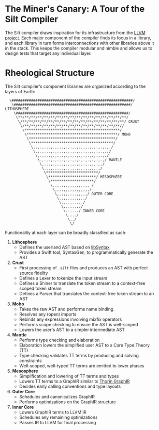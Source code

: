 The Miner's Canary: A Tour of the Silt Compiler
===============================================

The Silt compiler draws inspiration for its infrastructure from the [LLVM
project](https://llvm.org).  Each major component of the compiler finds its
focus in a library, and each library in turn forms interconnections with other
libraries above it in the stack.  This keeps the compiler modular and nimble and
allows us to design tests that target any individual layer.

Rheological Structure
=====================

The Silt compiler's component libraries are organized according to the layers of
Earth:

```ascii
  \########################################################/            
   \######################################################/ LITHOSPHERE              
    \####################################################/               
     \**/**/**/**/**/**/**/**/**/**/**/**/**/**/**/**/**/                
      \/**/**/**/**/**/**/**/**/**/**/**/**/**/**/**/**/ CRUST               
       \/**/**/**/**/**/**/**/**/**/**/**/**/**/**/**//                  
        \********************************************/                   
         \******************************************/ MOHO                   
          \****************************************/                     
           \**************************************/                      
            \,.,.,.,.,.,.,.,.,.,.,.,.,.,.,.,.,.,./                       
             \.,.,.,.,.,.,.,.,.,.,.,.,.,.,.,.,.,/                        
              \,.,.,.,.,.,.,.,.,.,.,.,.,.,.,.,./                         
               \.,.,.,.,.,.,.,.,.,.,.,.,.,.,.,/ MANTLE                         
                \,.,.,.,.,.,.,.,.,.,.,.,.,.,./                           
                 \.,.,.,.,.,.,.,.,.,.,.,.,.,/                            
                  \************************/                             
                   \**********************/ MESOSPHERE                             
                    \********************/                               
                     \,,,,,,,,,,,,,,,,, /                                
                      \,,,,,,,,,,,,,,,,/                                 
                       \,,,,,,,,,,,,,,/ OUTER CORE                                 
                        \,,,,,,,,,,,,/                                   
                         \........../                                    
                          \......../                                     
                           \....../ INNER CORE                                    
                            \..../                                      
                             \../                                        
                              \/                                       
```

Functionality at each layer can be broadly classified as such:

1. **Lithosphere**
    - Defines the userland AST based on [libSyntax](https://github.com/apple/swift/blob/master/lib/Syntax/README.md)
    - Provides a Swift tool, SyntaxGen, to programmatically generate the AST
2. **Crust**
    - First processing of `.silt` files and produces an AST with perfect source
      fidelity
    - Defines a Lexer to tokenize the input stream
    - Defines a Shiner to translate the token stream to a context-free scoped
      token stream
    - Defines a Parser that translates the context-free token stream to an AST
3. **Moho**
    - Takes the raw AST and performs name binding.
    - Resolves any (open) imports
    - Rebinds any expressions involving mixfix operators
    - Performs scope checking to ensure the AST is well-scoped
    - Lowers the user's AST to a simpler intermediate AST
4. **Mantle**
    - Performs type checking and elaboration
    - Elaboration lowers the simplified user AST to a Core Type Theory (TT)
    - Type checking validates TT terms by producing and solving constraints
    - Well-scoped, well-typed TT terms are emitted to lower phases
5. **Mesosphere** 
    - Simplification and lowering of TT terms and types
    - Lowers TT terms to a GraphIR similar to [Thorin GraphIR](https://github.com/AnyDSL/thorin)
    - Decides early calling conventions and type layouts
6. **Outer Core**
    - Schedules and canonicalizes GraphIR 
    - Performs optimizations on the GraphIR structure
7. **Inner Core**
    - Lowers GraphIR terms to LLVM IR
    - Schedules any remaining optimizations
    - Passes IR to LLVM for final processing

